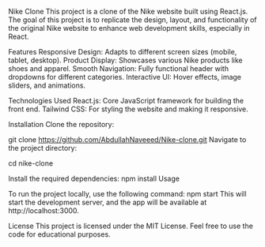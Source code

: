 Nike Clone
This project is a clone of the Nike website built using React.js. The goal of this project is to replicate the design, layout, and functionality of the original Nike website to enhance web development skills, especially in React.

Features
Responsive Design: Adapts to different screen sizes (mobile, tablet, desktop).
Product Display: Showcases various Nike products like shoes and apparel.
Smooth Navigation: Fully functional header with dropdowns for different categories.
Interactive UI: Hover effects, image sliders, and animations.

Technologies Used
React.js: Core JavaScript framework for building the front end.
Tailwind CSS: For styling the website and making it responsive.


Installation
Clone the repository:

git clone https://github.com/AbdullahNaveeed/Nike-clone.git
Navigate to the project directory:

cd nike-clone

Install the required dependencies:
npm install
Usage

To run the project locally, use the following command:
npm start
This will start the development server, and the app will be available at http://localhost:3000.


License
This project is licensed under the MIT License. Feel free to use the code for educational purposes.

